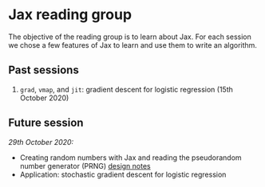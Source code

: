 # Jax reading group

The objective of the reading group is to learn about Jax. For each session we chose a few features of Jax to learn and use them to write an algorithm.


## Past sessions

1. `grad`, `vmap`, and `jit`: gradient descent for logistic regression (15th October 2020)


## Future session

*29th October 2020:*
- Creating random numbers with Jax and reading the pseudorandom number generator (PRNG) [design notes](https://github.com/google/jax/blob/master/design_notes/prng.md)
- Application: stochastic gradient descent for logistic regression
